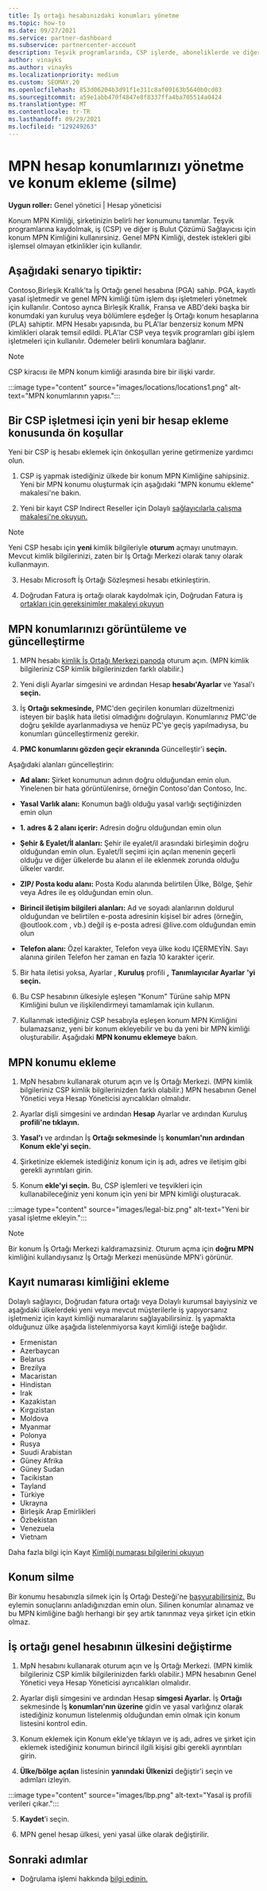 ```yaml
---
title: İş ortağı hesabınızdaki konumları yönetme
ms.topic: how-to
ms.date: 09/27/2021
ms.service: partner-dashboard
ms.subservice: partnercenter-account
description: Teşvik programlarında, CSP işlerde, aboneliklerde ve diğer işlemlerde yeni konum eklemeyi ve konum MPN Kimliğinin nasıl kullanılablı olduğunu öğrenin.
author: vinayks
ms.author: vinayks
ms.localizationpriority: medium
ms.custom: SEOMAY.20
ms.openlocfilehash: 853d06204b3d91f1e311c8af09163b5640b0cd03
ms.sourcegitcommit: a59e1abb470f4847e8f8337ffa4ba705514a0424
ms.translationtype: MT
ms.contentlocale: tr-TR
ms.lasthandoff: 09/29/2021
ms.locfileid: "129249263"
---
```

# <a name="manage-your-mpn-account-locations-and-add-delete-a-location"></a>MPN hesap konumlarınızı yönetme ve konum ekleme (silme)

**Uygun roller:** Genel yönetici | Hesap yöneticisi

Konum MPN Kimliği, şirketinizin belirli her konumunu tanımlar. Teşvik programlarına kaydolmak, iş (CSP) ve diğer iş Bulut Çözümü Sağlayıcısı için konum MPN Kimliğini kullanırsiniz. Genel MPN Kimliği, destek istekleri gibi işlemsel olmayan etkinlikler için kullanılır.

## <a name="the-following-scenario-is-typical"></a>Aşağıdaki senaryo tipiktir:

Contoso,Birleşik Krallık'ta İş Ortağı genel hesabına (PGA) sahip. PGA, kayıtlı yasal işletmedir ve genel MPN kimliği tüm işlem dışı işletmeleri yönetmek için kullanılır. Contoso ayrıca Birleşik Krallık, Fransa ve ABD'deki başka bir konumdaki yan kuruluş veya bölümlere eşdeğer İş Ortağı konum hesaplarına (PLA) sahiptir. MPN Hesabı yapısında, bu PLA'lar benzersiz konum MPN kimlikleri olarak temsil edildi. PLA'lar CSP veya teşvik programları gibi işlem işletmeleri için kullanılır. Ödemeler belirli konumlara bağlanır.

> [!NOTE]
> CSP kiracısı ile MPN konum kimliği arasında bire bir ilişki vardır.

:::image type="content" source="images/locations/locations1.png" alt-text="MPN konumlarının yapısı.":::

## <a name="prerequisites-in-order-to-add-a-new-account-for-a-csp-business"></a>Bir CSP işletmesi için yeni bir hesap ekleme konusunda ön koşullar

Yeni bir CSP iş hesabı eklemek için önkoşulları yerine getirmenize yardımcı olun.

1. CSP iş yapmak istediğiniz ülkede bir konum MPN Kimliğine sahipsiniz. Yeni bir MPN konumu oluşturmak için aşağıdaki "MPN konumu ekleme" makalesi'ne bakın.
  
2. Yeni bir kayıt CSP Indirect Reseller için Dolaylı [sağlayıcılarla çalışma makalesi'ne okuyun.](indirect-reseller-tasks-in-partner-center.md#get-started)

> [!NOTE]
> Yeni CSP hesabı için **yeni** kimlik bilgileriyle **oturum** açmayı unutmayın. Mevcut kimlik bilgilerinizi, zaten bir İş Ortağı Merkezi olarak tanıy olarak kullanmayın.

3. Hesabı Microsoft İş Ortağı Sözleşmesi hesabı etkinleştirin.

4. Doğrudan Fatura iş ortağı olarak kaydolmak için, Doğrudan Fatura iş [ortakları için gereksinimler makaleyi okuyun](direct-partner-new-requirements.md)

## <a name="view-and-update-your-mpn-locations"></a>MPN konumlarınızı görüntüleme ve güncelleştirme

1. MPN hesabı [kimlik İş Ortağı Merkezi panoda](https://partner.microsoft.com/dashboard) oturum açın. (MPN kimlik bilgileriniz CSP kimlik bilgilerinizden farklı olabilir.)

2. Yeni dişli Ayarlar simgesini ve ardından Hesap **hesabı'Ayarlar** ve Yasal'ı **seçin.**

3. İş **Ortağı sekmesinde,** PMC'den geçirilen konumları düzeltmenizi isteyen bir başlık hata iletisi olmadığını doğrulayın.  Konumlarınız PMC'de doğru şekilde ayarlanmadıysa ve henüz PC'ye geçiş yapılmadıysa, bu konumları güncelleştirmeniz gerekir.

4. **PMC konumlarını gözden geçir ekranında** Güncelleştir'i **seçin.**

Aşağıdaki alanları güncelleştirin:

- **Ad alanı:** Şirket konumunun adının doğru olduğundan emin olun. Yinelenen bir hata görüntülenirse, örneğin Contoso'dan Contoso, Inc.

- **Yasal Varlık alanı:** Konumun bağlı olduğu yasal varlığı seçtiğinizden emin olun

- **1. adres & 2 alanı içerir:** Adresin doğru olduğundan emin olun

- **Şehir & Eyalet/İl alanları:** Şehir ile eyalet/il arasındaki birleşimin doğru olduğundan emin olun. Eyalet/İl seçimi için açılan menenin geçerli olduğu ve diğer ülkelerde bu alanın el ile eklenmek zorunda olduğu ülkeler vardır.

- **ZIP/ Posta kodu alanı:** Posta Kodu alanında belirtilen Ülke, Bölge, Şehir veya Adres ile eş olduğundan emin olun.

- **Birincil iletişim bilgileri alanları:** Ad ve soyadı alanlarının doldurul olduğundan ve belirtilen e-posta adresinin kişisel bir adres (örneğin, @outlook.com , vb.) değil iş e-posta adresi @live.com olduğundan emin olun

- **Telefon alanı:** Özel karakter, Telefon veya ülke kodu IÇERMEYİN. Sayı alanına girilen Telefon her zaman en fazla 10 karakter içerir.

5. Bir hata iletisi yoksa, Ayarlar , **Kuruluş** profili **,** **Tanımlayıcılar Ayarlar** **'yi seçin.**

6. Bu CSP hesabının ülkesiyle eşleşen "Konum" Türüne sahip MPN Kimliğini bulun ve ilişkilendirmeyi tamamlamak için kullanın.

7. Kullanmak istediğiniz CSP hesabıyla eşleşen konum MPN Kimliğini bulamazsanız, yeni bir konum ekleyebilir ve bu da yeni bir MPN kimliği oluşturabilir. Aşağıdaki **MPN konumu eklemeye** bakın.

## <a name="add-an-mpn-location"></a>MPN konumu ekleme

1. MpN hesabını kullanarak oturum açın ve İş Ortağı Merkezi. (MPN kimlik bilgileriniz CSP kimlik bilgilerinizden farklı olabilir.) MPN hesabının Genel Yönetici veya Hesap Yöneticisi ayrıcalıkları olmalıdır.

2. Ayarlar dişli simgesini ve ardından **Hesap** Ayarlar ve ardından Kuruluş **profili'ne tıklayın.**

3. **Yasal'ı** ve ardından İş **Ortağı sekmesinde** İş **konumları'nın ardından Konum** **ekle'yi seçin.**

4. Şirketinize eklemek istediğiniz konum için iş adı, adres ve iletişim gibi gerekli ayrıntıları girin.

5. Konum **ekle'yi seçin.** Bu, CSP işlemleri ve teşvikleri için kullanabileceğiniz yeni konum için yeni bir MPN kimliği oluşturacak.

:::image type="content" source="images/legal-biz.png" alt-text="Yeni bir yasal işletme ekleyin.":::

> [!NOTE]
> Bir konum İş Ortağı Merkezi kaldıramazsiniz. Oturum açma için **doğru MPN** kimliğini kullandıysanız İş Ortağı Merkezi menüsünde MPN'i görünür.

## <a name="add-the-registration-number-id"></a>Kayıt numarası kimliğini ekleme

Dolaylı sağlayıcı, Doğrudan fatura ortağı veya Dolaylı kurumsal bayiysiniz ve aşağıdaki ülkelerdeki yeni veya mevcut müşterilerle iş yapıyorsanız işletmeniz için kayıt kimliği numaralarını sağlayabilirsiniz. İş yapmakta olduğunuz ülke aşağıda listelenmiyorsa kayıt kimliği isteğe bağlıdır.

- Ermenistan
- Azerbaycan
- Belarus
- Brezilya
- Macaristan
- Hindistan
- Irak
- Kazakistan
- Kırgızistan
- Moldova
- Myanmar
- Polonya
- Rusya
- Suudi Arabistan
- Güney Afrika
- Güney Sudan  
- Tacikistan
- Tayland
- Türkiye
- Ukrayna
- Birleşik Arap Emirlikleri
- Özbekistan
- Venezuela
- Vietnam

Daha fazla bilgi için Kayıt [Kimliği numarası bilgilerini okuyun](reg-number-id.md)

## <a name="delete-a-location"></a>Konum silme

Bir konumu hesabınızla silmek için İş Ortağı Desteği'ne [başvurabilirsiniz.](https://partner.microsoft.com/dashboard/support/servicerequests/create?stage=2&topicid=1af7f3a0-1757-3543-4b6a-c945c3ad187b) Bu eylemin sonuçlarını anladığınızdan emin olun. Silinen konumlar alınamaz ve bu MPN kimliğine bağlı herhangi bir şey artık tanınmaz veya şirket için etkin olmaz.

## <a name="change-country-of-partner-global-account"></a>İş ortağı genel hesabının ülkesini değiştirme

1. MpN hesabını kullanarak oturum açın ve İş Ortağı Merkezi. (MPN kimlik bilgileriniz CSP kimlik bilgilerinizden farklı olabilir.) MPN hesabının Genel Yönetici veya Hesap Yöneticisi ayrıcalıkları olmalıdır.

2. Ayarlar dişli simgesini ve ardından Hesap **simgesi Ayarlar.** İş **Ortağı** sekmesinde İş **konumları'nın üzerine** gidin ve yasal varlığınız olarak istediğiniz konumun listelenmiş olduğundan emin olmak için konum listesini kontrol edin.

3. Konum eklemek için Konum ekle'ye tıklayın ve iş adı, adres ve şirket için eklemek istediğiniz konumun birincil ilgili kişisi gibi gerekli ayrıntıları girin.

4. **Ülke/bölge açılan** listesinin **yanındaki Ülkenizi** değiştir'i seçin ve adımları izleyin.

:::image type="content" source="images/lbp.png" alt-text="Yasal iş profili verileri çıkar.":::

5. **Kaydet**’i seçin.

6. MPN genel hesap ülkesi, yeni yasal ülke olarak değiştirilir.
  
## <a name="next-steps"></a>Sonraki adımlar

- Doğrulama işlemi hakkında [bilgi edinin.](verification-responses.md)
